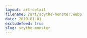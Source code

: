 ```yaml
---
layout: art-detail
filename: /art/scythe-monster.webp
date: 2019-01-01
excludefeed: true
slug: scythe-monster
---
```

